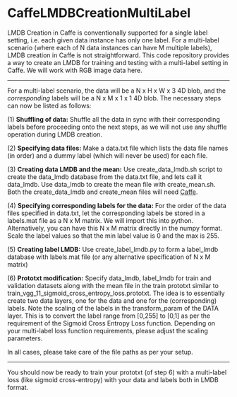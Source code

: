 # CaffeLMDBCreationMultiLabel
LMDB Creation in Caffe is conventionally supported for a single label setting, i.e. each given data instance has only  one label. For a multi-label scenario (where each of N data instances can have M multiple labels), LMDB creation in Caffe is not straightforward. This code repository provides a way to create an LMDB for training and testing with a multi-label setting in Caffe. We will work with RGB image data here. 

-------------------------------
For a multi-label scenario, the data will be a N x H x W x 3 4D blob, and the *corresponding* labels will be a N x M x 1 x 1 4D blob. The necessary steps can now be listed as follows: 

(1) **Shuffling of data:** Shuffle all the data in sync with their corresponding labels before proceeding onto the next steps, as we will not use any shuffle operation during LMDB creation.  

(2) **Specifying data files:** Make a data.txt file which lists the data file names (in order) and a dummy label (which will never be used) for each file. 

(3) **Creating data LMDB and the mean:** Use create_data_lmdb.sh script to create the data_lmdb database from the data.txt file, and lets call it data_lmdb. Use data_lmdb to create the mean file with create_mean.sh. Both the create_data_lmdb and create_mean files will need [Caffe](https://github.com/BVLC/caffe). 

(4) **Specifying corresponding labels for the data:** For the order of the data files specified in data.txt, let the corresponding labels be stored in a labels.mat file as a N x M matrix. We will import this into python. Alternatively, you can have this N x M matrix directly in the numpy format. Scale the label values so that the min label value is 0 and the max is 255. 

(5) **Creating label LMDB:** Use create_label_lmdb.py to form a label_lmdb database with labels.mat file (or any alternative specification of N x M matrix)

(6) **Prototxt modification:** Specify data_lmdb, label_lmdb for train and validation datasets along with the mean file in the train prototxt similar to train_vgg_11_sigmoid_cross_entropy_loss.prototxt. The idea is to essentially create two data layers, one for the data and one for the (corresponding) labels. Note the scaling of the labels in the transform_param of the DATA layer. This is to convert the label range from [0,255] to [0,1] as per the requirement of the Sigmoid Cross Entropy Loss function. Depending on your multi-label loss function requirements, please adjust the scaling parameters. 

In all cases, please take care of the file paths as per your setup. 

-------------------------------
You should now be ready to train your prototxt (of step 6) with a multi-label loss (like sigmoid cross-entropy) with your data and labels both in LMDB format. 

